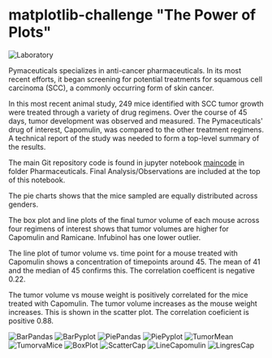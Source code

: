 # matplotlib-challenge "The Power of Plots"

![Laboratory](images\Laboratory.jpg)

Pymaceuticals specializes in anti-cancer pharmaceuticals. In its most recent efforts, it began screening for potential treatments for squamous cell carcinoma (SCC), a commonly occurring form of skin cancer.

In this most recent animal study, 249 mice identified with SCC tumor growth were treated through a variety of drug regimens. Over the course of 45 days, tumor development was observed and measured. The Pymaceuticals' drug of interest, Capomulin, was compared to the other treatment regimens. A technical report of the study was needed to form a top-level summary of the results.

The main Git repository code is found in jupyter notebook [maincode](Pymaceuticals/pymaceuticals_main_code.ipynb) in folder Pharmaceuticals. Final Analysis/Observations are included at the top of this notebook.

The pie charts shows that the mice sampled are equally distributed across genders.

The box plot and line plots of the final tumor volume of each mouse across four regimens of interest shows that tumor volumes are higher for Capomulin and Ramicane. Infubinol has one lower outlier.

The line plot of tumor volume vs. time point for a mouse treated with Capomulin shows a concentration of timepoints around 45. The mean of 41 and the median of 45 confirms this. The correlation coefficent is negative 0.22.

The tumor volume vs mouse weight is positively correlated for the mice treated with Capomulin. The tumor volume increases as the mouse weight increases. This is shown in the scatter plot. The correlation coeficient is positive 0.88.

![BarPandas](images\PandasBar-TimesPoints.png)
![BarPyplot](images\PyplotBar-TimepointToDrugs.png)
![PiePandas](images\PiePandasGender.png)
![PiePyplot](images\PiePyplotGender.png)
![TumorMean](images\TumorMeanBar.png)
![TumorvaMice](images\TumorVsMice.png)
![BoxPlot](images\BoxplotVolume.png)
![ScatterCap](images\ScatterCapomulin.png)
![LineCapomulin](images\Linecapomulin.png)
![LingresCap](images\Capomulinlingres.png)





